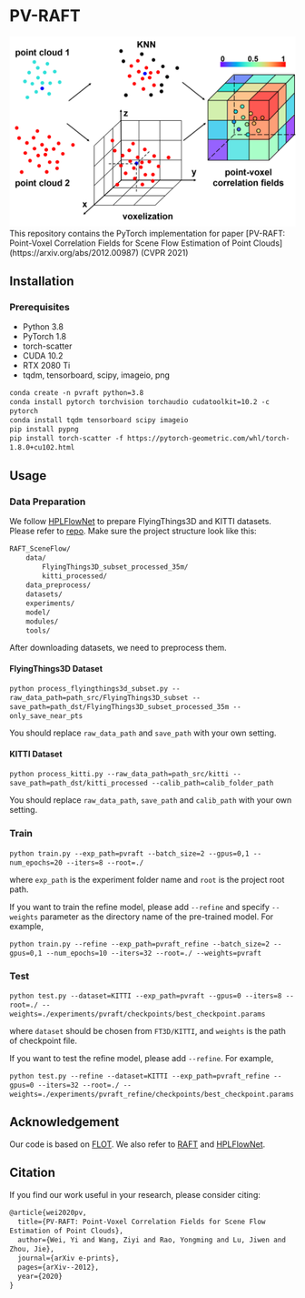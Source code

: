 PV-RAFT
===
<img src="PV_RAFT.png">
This repository contains the PyTorch implementation for paper [PV-RAFT: Point-Voxel Correlation Fields for Scene Flow Estimation of Point Clouds](https://arxiv.org/abs/2012.00987) (CVPR 2021)


## Installation

### Prerequisites
- Python 3.8
- PyTorch 1.8
- torch-scatter
- CUDA 10.2
- RTX 2080 Ti
- tqdm, tensorboard, scipy, imageio, png

```Shell
conda create -n pvraft python=3.8
conda install pytorch torchvision torchaudio cudatoolkit=10.2 -c pytorch
conda install tqdm tensorboard scipy imageio
pip install pypng
pip install torch-scatter -f https://pytorch-geometric.com/whl/torch-1.8.0+cu102.html
```

## Usage

### Data Preparation
We follow [HPLFlowNet](https://web.cs.ucdavis.edu/~yjlee/projects/cvpr2019-HPLFlowNet.pdf) to prepare FlyingThings3D and KITTI datasets. Please refer to [repo](https://github.com/laoreja/HPLFlowNet). Make sure the project structure look like this:
```Shell
RAFT_SceneFlow/
    data/
        FlyingThings3D_subset_processed_35m/
        kitti_processed/
    data_preprocess/
    datasets/
    experiments/
    model/
    modules/
    tools/
```
After downloading datasets, we need to preprocess them.
#### FlyingThings3D Dataset
```Shell
python process_flyingthings3d_subset.py --raw_data_path=path_src/FlyingThings3D_subset --save_path=path_dst/FlyingThings3D_subset_processed_35m --only_save_near_pts
```
You should replace `raw_data_path` and `save_path` with your own setting.

#### KITTI Dataset
```Shell
python process_kitti.py --raw_data_path=path_src/kitti --save_path=path_dst/kitti_processed --calib_path=calib_folder_path
```
You should replace `raw_data_path`, `save_path` and `calib_path` with your own setting.

### Train
```Shell
python train.py --exp_path=pvraft --batch_size=2 --gpus=0,1 --num_epochs=20 --iters=8 --root=./
```
where `exp_path` is the experiment folder name and `root` is the project root path.

If you want to train the refine model, please add `--refine` and specify `--weights` parameter as the directory name of the pre-trained model. For example,

```Shell
python train.py --refine --exp_path=pvraft_refine --batch_size=2 --gpus=0,1 --num_epochs=10 --iters=32 --root=./ --weights=pvraft
```

### Test
```Shell
python test.py --dataset=KITTI --exp_path=pvraft --gpus=0 --iters=8 --root=./ --weights=./experiments/pvraft/checkpoints/best_checkpoint.params
```
where `dataset` should be chosen from `FT3D/KITTI`, and `weights` is the path of checkpoint file.

If you want to test the refine model, please add `--refine`. For example,

```Shell
python test.py --refine --dataset=KITTI --exp_path=pvraft_refine --gpus=0 --iters=32 --root=./ --weights=./experiments/pvraft_refine/checkpoints/best_checkpoint.params
```

## Acknowledgement
Our code is based on [FLOT](https://github.com/valeoai/FLOT). We also refer to [RAFT](https://github.com/princeton-vl/RAFT) and [HPLFlowNet](https://github.com/laoreja/HPLFlowNet).

## Citation 
If you find our work useful in your research, please consider citing:
```
@article{wei2020pv,
  title={PV-RAFT: Point-Voxel Correlation Fields for Scene Flow Estimation of Point Clouds},
  author={Wei, Yi and Wang, Ziyi and Rao, Yongming and Lu, Jiwen and Zhou, Jie},
  journal={arXiv e-prints},
  pages={arXiv--2012},
  year={2020}
}
```

